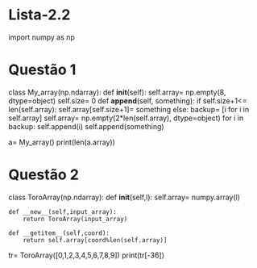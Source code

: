 # Lista-2.2

import numpy as np
# Questão 1
class My_array(np.ndarray):
    def __init__(self):
        self.array= np.empty(8, dtype=object)
        self.size= 0
    def __append__(self, something):
        if self.size+1<= len(self.array):
            self.array[self.size+1]= something
        else:
            backup= [i for i in self.array]
            self.array= np.empty(2*len(self.array), dtype=object)
            for i in backup:
                self.append(i)
            self.append(something)

a= My_array()
print(len(a.array))
    
# Questão 2
class ToroArray(np.ndarray):
    def __init__(self,l):
        self.array= numpy.array(l)
    
    def __new__(self,input_array):
        return ToroArray(input_array)
    
    def __getitem__(self,coord):
        return self.array[coord%len(self.array)]
tr= ToroArray([0,1,2,3,4,5,6,7,8,9])
print(tr[-36])
